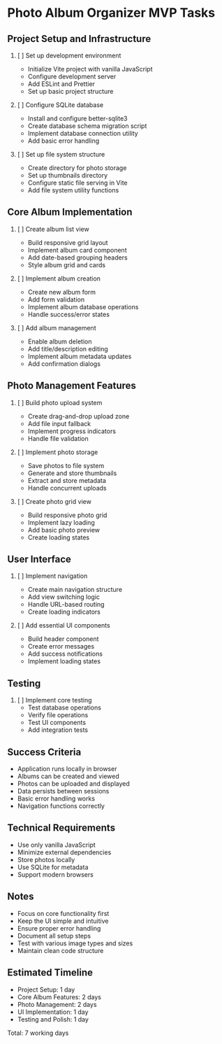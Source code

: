 # Photo Album Organizer MVP Tasks

## Project Setup and Infrastructure

1. [ ] Set up development environment
    - Initialize Vite project with vanilla JavaScript
    - Configure development server
    - Add ESLint and Prettier
    - Set up basic project structure

2. [ ] Configure SQLite database
    - Install and configure better-sqlite3
    - Create database schema migration script
    - Implement database connection utility
    - Add basic error handling

3. [ ] Set up file system structure
    - Create directory for photo storage
    - Set up thumbnails directory
    - Configure static file serving in Vite
    - Add file system utility functions

## Core Album Implementation

1. [ ] Create album list view
    - Build responsive grid layout
    - Implement album card component
    - Add date-based grouping headers
    - Style album grid and cards

2. [ ] Implement album creation
    - Create new album form
    - Add form validation
    - Implement album database operations
    - Handle success/error states

3. [ ] Add album management
    - Enable album deletion
    - Add title/description editing
    - Implement album metadata updates
    - Add confirmation dialogs

## Photo Management Features

1. [ ] Build photo upload system
    - Create drag-and-drop upload zone
    - Add file input fallback
    - Implement progress indicators
    - Handle file validation

2. [ ] Implement photo storage
    - Save photos to file system
    - Generate and store thumbnails
    - Extract and store metadata
    - Handle concurrent uploads

3. [ ] Create photo grid view
    - Build responsive photo grid
    - Implement lazy loading
    - Add basic photo preview
    - Create loading states

## User Interface

1. [ ] Implement navigation
    - Create main navigation structure
    - Add view switching logic
    - Handle URL-based routing
    - Create loading indicators

2. [ ] Add essential UI components
    - Build header component
    - Create error messages
    - Add success notifications
    - Implement loading states

## Testing

1. [ ] Implement core testing
    - Test database operations
    - Verify file operations
    - Test UI components
    - Add integration tests

## Success Criteria

- Application runs locally in browser
- Albums can be created and viewed
- Photos can be uploaded and displayed
- Data persists between sessions
- Basic error handling works
- Navigation functions correctly

## Technical Requirements

- Use only vanilla JavaScript
- Minimize external dependencies
- Store photos locally
- Use SQLite for metadata
- Support modern browsers

## Notes

- Focus on core functionality first
- Keep the UI simple and intuitive
- Ensure proper error handling
- Document all setup steps
- Test with various image types and sizes
- Maintain clean code structure

## Estimated Timeline

- Project Setup: 1 day
- Core Album Features: 2 days
- Photo Management: 2 days
- UI Implementation: 1 day
- Testing and Polish: 1 day

Total: 7 working days
